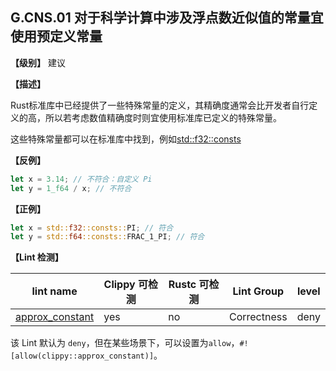 ## G.CNS.01 对于科学计算中涉及浮点数近似值的常量宜使用预定义常量

**【级别】** 建议

**【描述】**

Rust标准库中已经提供了一些特殊常量的定义，其精确度通常会比开发者自行定义的高，所以若考虑数值精确度时则宜使用标准库已定义的特殊常量。

这些特殊常量都可以在标准库中找到，例如[std::f32::consts](https://doc.rust-lang.org/std/f32/consts/index.html)

**【反例】**

```rust
let x = 3.14; // 不符合：自定义 Pi
let y = 1_f64 / x; // 不符合
```

**【正例】**

```rust
let x = std::f32::consts::PI; // 符合
let y = std::f64::consts::FRAC_1_PI; // 符合
```

**【Lint 检测】**

| lint name | Clippy 可检测 | Rustc 可检测 | Lint Group | level |
| ------ | ---- | --------- | ------ | ------ | 
| [approx_constant](https://rust-lang.github.io/rust-clippy/master/#approx_constant) | yes| no | Correctness | deny |

该 Lint 默认为 `deny`，但在某些场景下，可以设置为`allow`，`#![allow(clippy::approx_constant)]`。
